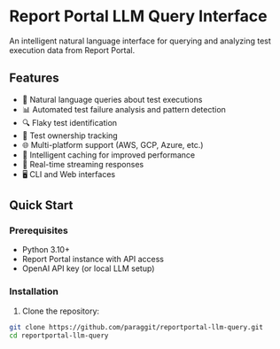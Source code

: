 # Report Portal LLM Query Interface

An intelligent natural language interface for querying and analyzing test execution data from Report Portal.

## Features

- 🤖 Natural language queries about test executions
- 📊 Automated test failure analysis and pattern detection
- 🔍 Flaky test identification
- 👥 Test ownership tracking
- 🌐 Multi-platform support (AWS, GCP, Azure, etc.)
- 💾 Intelligent caching for improved performance
- 🔄 Real-time streaming responses
- 🖥️ CLI and Web interfaces

## Quick Start

### Prerequisites

- Python 3.10+
- Report Portal instance with API access
- OpenAI API key (or local LLM setup)

### Installation

1. Clone the repository:

```bash
git clone https://github.com/paraggit/reportportal-llm-query.git
cd reportportal-llm-query
```
